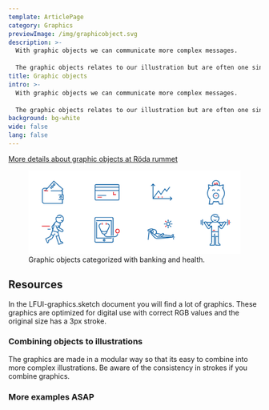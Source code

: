 ```yaml
---
template: ArticlePage
category: Graphics
previewImage: /img/graphicobject.svg
description: >-
  With graphic objects we can communicate more complex messages.

  The graphic objects relates to our illustration but are often one single object. We can explain events, products, situations and environments.
title: Graphic objects
intro: >-
  With graphic objects we can communicate more complex messages.

  The graphic objects relates to our illustration but are often one single object. We can explain events, products, situations and environments.
background: bg-white
wide: false
lang: false
---
```

[More details about graphic objects at Röda rummet](https://cloud.brandmaster.com/brandcenter/se/lansforsakringar/component/default/5122)

<figure class="Image Image__border"><img src="/img/graphicobjects_ex.png" srcset="/img/graphicobjects_ex.png 2x" alt=""><figcaption><div class="Image__caption">Graphic objects categorized with banking and health.</div></figcaption></figure>

## Resources

In the LFUI-graphics.sketch document you will find a lot of graphics. These graphics are optimized for digital use with correct RGB values and the original size has a 3px stroke. 

### Combining objects to illustrations

The graphics are made in a modular way so that its easy to combine into more complex illustrations. Be aware of the consistency in strokes if you combine graphics.

### More examples ASAP